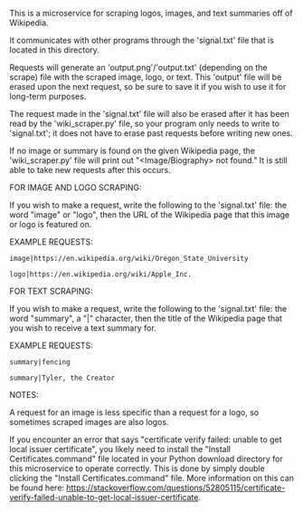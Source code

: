 This is a microservice for scraping logos, images, and text summaries off of Wikipedia.

It communicates with other programs through the 'signal.txt' file that is located in this directory.

Requests will generate an 'output.png'/'output.txt' (depending on the scrape) file with the scraped image, logo, or text. This 'output' file will be erased upon the next request, so be sure to save it if you wish to use it for long-term purposes.

The request made in the 'signal.txt' file will also be erased after it has been read by the 'wiki_scraper.py' file, so your program only needs to write to 'signal.txt'; it does not have to erase past requests before writing new ones.

If no image or summary is found on the given Wikipedia page, the 'wiki_scraper.py' file will print out "<Image/Biography> not found." It is still able to take new requests after this occurs.



FOR IMAGE AND LOGO SCRAPING:

If you wish to make a request, write the following to the 'signal.txt' file:
the word "image" or "logo", then the URL of the Wikipedia page that this image or logo is featured on.

EXAMPLE REQUESTS:

    image|https://en.wikipedia.org/wiki/Oregon_State_University
    
    logo|https://en.wikipedia.org/wiki/Apple_Inc.


FOR TEXT SCRAPING:

If you wish to make a request, write the following to the 'signal.txt' file:
the word "summary", a "|" character, then the title of the Wikipedia page that you wish to receive a text summary for.

EXAMPLE REQUESTS:

    summary|fencing

    summary|Tyler, the Creator



NOTES:

A request for an image is less specific than a request for a logo, so sometimes scraped images are also logos.

If you encounter an error that says "certificate verify failed: unable to get local issuer certificate", you likely need to install the "Install Certificates.command" file located in your Python download directory for this microservice to operate correctly. This is done by simply double clicking the "Install Certificates.command" file. More information on this can be found here: https://stackoverflow.com/questions/52805115/certificate-verify-failed-unable-to-get-local-issuer-certificate.

